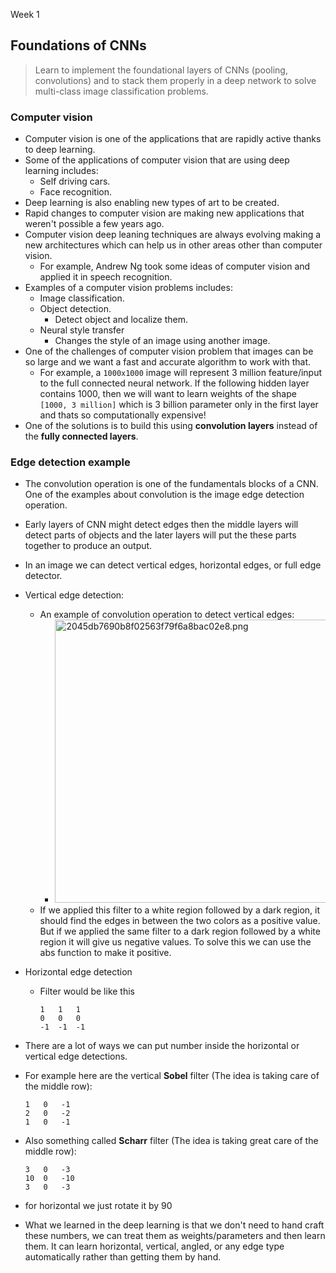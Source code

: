 Week 1

## Foundations of CNNs

> Learn to implement the foundational layers of CNNs (pooling, convolutions) and to stack them properly in a deep network to solve multi-class image classification problems.

### Computer vision

- Computer vision is one of the applications that are rapidly active thanks to deep learning.
- Some of the applications of computer vision that are using deep learning includes:
    - Self driving cars.
    - Face recognition.
- Deep learning is also enabling new types of art to be created.
- Rapid changes to computer vision are making new applications that weren't possible a few years ago.
- Computer vision deep leaning techniques are always evolving making a new architectures which can help us in other areas other than computer vision.
    - For example, Andrew Ng took some ideas of computer vision and applied it in speech recognition.
- Examples of a computer vision problems includes:
    - Image classification.
    - Object detection.
        - Detect object and localize them.
    - Neural style transfer
        - Changes the style of an image using another image.
- One of the challenges of computer vision problem that images can be so large and we want a fast and accurate algorithm to work with that.
    - For example, a `1000x1000` image will represent 3 million feature/input to the full connected neural network. If the following hidden layer contains 1000, then we will want to learn weights of the shape `[1000, 3 million]` which is 3 billion parameter only in the first layer and thats so computationally expensive!
- One of the solutions is to build this using **convolution layers** instead of the **fully connected layers**.

### Edge detection example

- The convolution operation is one of the fundamentals blocks of a CNN. One of the examples about convolution is the image edge detection operation.
    
- Early layers of CNN might detect edges then the middle layers will detect parts of objects and the later layers will put the these parts together to produce an output.
    
- In an image we can detect vertical edges, horizontal edges, or full edge detector.
    
- Vertical edge detection:
    
    - An example of convolution operation to detect vertical edges:
        - <img src="../../_resources/214e57e4449b434b8fc47b852679d266.png" alt="2045db7690b8f02563f79f6a8bac02e8.png" width="797" height="453">
    - If we applied this filter to a white region followed by a dark region, it should find the edges in between the two colors as a positive value. But if we applied the same filter to a dark region followed by a white region it will give us negative values. To solve this we can use the abs function to make it positive.

- Horizontal edge detection
    
    - Filter would be like this
        
        ```
        1	1	1
        0	0	0
        -1	-1	-1 
        ```
        
- There are a lot of ways we can put number inside the horizontal or vertical edge detections.
    
- For example here are the vertical **Sobel** filter (The idea is taking care of the middle row):
    
    ```
    1	0	-1
    2	0	-2
    1	0	-1 
    ```
    
- Also something called **Scharr** filter (The idea is taking great care of the middle row):
    
    ```
    3	0	-3
    10	0	-10
    3	0	-3 
    ```
    
- for horizontal we just rotate it by 90
- What we learned in the deep learning is that we don't need to hand craft these numbers, we can treat them as weights/parameters and then learn them. It can learn horizontal, vertical, angled, or any edge type automatically rather than getting them by hand.